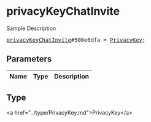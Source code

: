 # privacyKeyChatInvite

Sample Description

<pre>
<a href="../constructor/privacyKeyChatInvite.md">privacyKeyChatInvite</a>#500e6dfa = <a href="../type/PrivacyKey.md">PrivacyKey</a>;
</pre>

## Parameters

| Name | Type | Description |
|------|:----:|-------------|

## Type

&lt;a href=&#34;../type/PrivacyKey.md&#34;&gt;PrivacyKey&lt;/a&gt;
